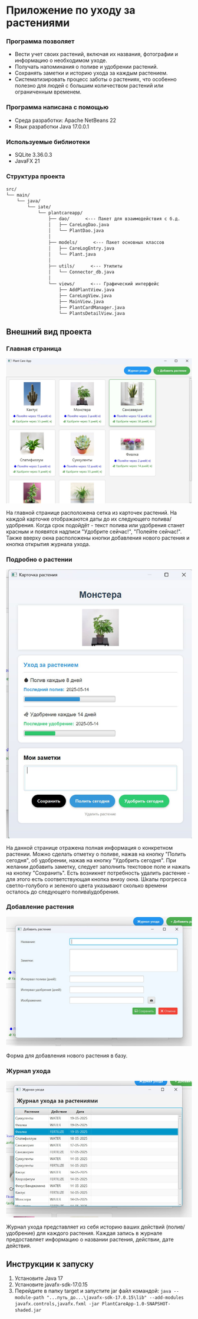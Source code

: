 # Приложение по уходу за растениями
### Программа позволяет
- Вести учет своих растений, включая их названия, фотографии и информацию о необходимом уходе.
- Получать напоминания о поливе и удобрении растений.
- Сохранять заметки и историю ухода за каждым растением.
- Систематизировать процесс заботы о растениях, что особенно полезно для людей с большим количеством растений или ограниченным временем.

### Программа написана с помощью 
- Среда разработки: Apache NetBeans 22
- Язык разработки Java 17.0.0.1

### Используемые библиотеки
- SQLite 3.36.0.3
- JavaFX 21

### Структура проекта
```
src/
└── main/
    └── java/
        └── iate/
            └── plantcareapp/
                ├── dao/      <--- Пакет для взаимодействия с б.д. 
                │   ├── CareLogDao.java
                │   └── PlantDao.java
                │
                ├── models/      <--- Пакет основных классов
                │   ├── CareLogEntry.java
                │   └── Plant.java
                │
                ├── utils/      <--- Утилиты
                │   └── Connector_db.java
                │
                └── views/      <--- Графический интерфейс
                    ├── AddPlantView.java
                    ├── CareLogView.java
                    ├── MainView.java
                    ├── PlantCardManager.java
                    └── PlantsDetailView.java
```

## Внешний вид проекта
### Главная страница
 ![Главная страница](images/photo_2025-05-20_11-33-14.jpg)
 
На главной странице расположена сетка из карточек растений. На каждой карточке отображаются даты до их следующего полива/удобрения. Когда срок подойдёт - текст полива или удобрения станет красным и появятся надписи "Удобрите сейчас!", "Полейте сейчас!". Также вверху окна расположены кнопки добавления нового растения и кнопка открытия журнала ухода.

### Подробно о растении
 ![Подробно о растении](images/photo_2025-05-20_11-33-36.jpg)
 
На данной странице отражена полная информация о конкретном растении. Можно сделать отметку о поливе, нажав на кнопку "Полить сегодня", об удобрении, нажав на кнопку "Удобрить сегодня". При желании добавить заметку, следует заполнить текстовое поле и нажать на кнопку "Сохранить". Есть возникнет потребность удалить растение - для этого есть соответствующая кнопка внизу окна. Шкалы прогресса светло-голубого и зеленого цвета указывают сколько времени осталось до следующего полива\удобрения.

### Добавление растения
 ![Добавление растения](images/photo_2025-05-20_11-33-30.jpg)

Форма для добавления нового растения в базу.
 
### Журнал ухода
 ![Журнал ухода](images/photo_2025-05-20_11-33-23.jpg)

Журнал ухода представляет из себя историю ваших действий (полив/удобрение) для каждого растения. Каждая запись в журнале предоставляет информацию о названии растения, действии, дате действия.

## Инструкции к запуску
1. Установите Java 17
2. Установите javafx-sdk-17.0.15
3. Перейдите в папку target и запустите jar файл командой: ```java --module-path "...путь_до...\javafx-sdk-17.0.15\lib" --add-modules javafx.controls,javafx.fxml -jar PlantCareApp-1.0-SNAPSHOT-shaded.jar```
